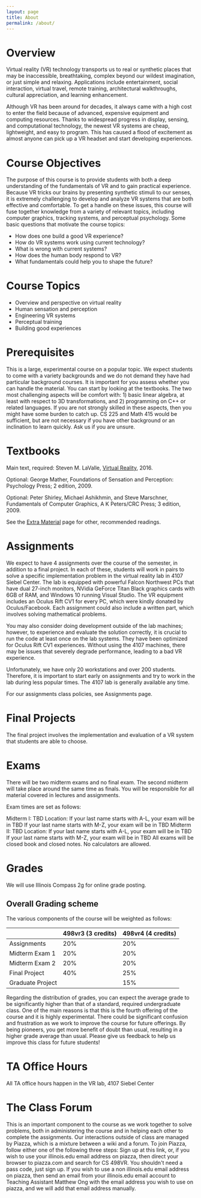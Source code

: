 ```yaml
---
layout: page
title: About
permalink: /about/
---
```


# Overview
Virtual reality (VR) technology transports us to real or synthetic places that may be inaccessible, breathtaking, complex beyond our wildest imagination, or just simple and relaxing. Applications include entertainment, social interaction, virtual travel, remote training, architectural walkthroughs, cultural appreciation, and learning enhancement.

Although VR has been around for decades, it always came with a high cost to enter the field because of advanced, expensive equipment and computing resources. Thanks to widespread progress in display, sensing, and computational technology, the newest VR systems are cheap, lightweight, and easy to program. This has caused a flood of excitement as almost anyone can pick up a VR headset and start developing experiences.

# Course Objectives
The purpose of this course is to provide students with both a deep understanding of the fundamentals of VR and to gain practical experience. Because VR tricks our brains by presenting synthetic stimuli to our senses, it is extremely challenging to develop and analyze VR systems that are both effective and comfortable. To get a handle on these issues, this course will fuse together knowledge from a variety of relevant topics, including computer graphics, tracking systems, and perceptual psychology. Some basic questions that motivate the course topics:

- How does one build a good VR experience?
- How do VR systems work using current technology?
- What is wrong with current systems?
- How does the human body respond to VR?
- What fundamentals could help you to shape the future?

# Course Topics
- Overview and perspective on virtual reality
- Human sensation and perception
- Engineering VR systems
- Perceptual training
- Building good experiences

# Prerequisites
This is a large, experimental course on a popular topic. We expect students to come with a variety backgrounds and we do not demand they have had particular background courses. It is important for you assess whether you can handle the material. You can start by looking at the textbooks. The two most challenging aspects will be comfort with: 1) basic linear algebra, at least with respect to 3D transformations, and 2) programming on C++ or related languages. If you are not strongly skilled in these aspects, then you might have some burden to catch up. CS 225 and Math 415 would be sufficient, but are not necessary if you have other background or an inclination to learn quickly. Ask us if you are unsure.

# Textbooks
Main text, required: Steven M. LaValle, [Virtual Reality](http://vr.cs.uiuc.edu), 2016.

Optional: George Mather, Foundations of Sensation and Perception: Psychology Press; 2 edition, 2009.

Optional: Peter Shirley, Michael Ashikhmin, and Steve Marschner, Fundamentals of Computer Graphics, A K Peters/CRC Press; 3 edition, 2009.

See the [Extra Material](/extra-material) page for other, recommended readings.

# Assignments
We expect to have 4 assignments over the course of the semester, in addition to a final project. In each of these, students will work in pairs to solve a specific implementation problem in the virtual reality lab in 4107 Siebel Center. The lab is equipped with powerful Falcon Northwest PCs that have dual 27-inch monitors, NVidia GeForce Titan Black graphics cards with 6GB of RAM, and Windows 10 running Visual Studio. The VR equipment includes an Oculus Rift CV1 for every PC, which were kindly donated by Oculus/Facebook. Each assignment could also include a written part, which involves solving mathematical problems.

You may also consider doing development outside of the lab machines; however, to experience and evaluate the solution correctly, it is crucial to run the code at least once on the lab systems. They have been optimized for Oculus Rift CV1 experiences. Without using the 4107 machines, there may be issues that severely degrade performance, leading to a bad VR experience.

Unfortunately, we have only 20 workstations and over 200 students. Therefore, it is important to start early on assignments and try to work in the lab during less popular times. The 4107 lab is generally available any time.

For our assignments class policies, see Assignments page.

# Final Projects
The final project involves the implementation and evaluation of a VR system that students are able to choose.

# Exams
There will be two midterm exams and no final exam. The second midterm will take place around the same time as finals. You will be responsible for all material covered in lectures and assignments.

Exam times are set as follows:

Midterm I: TBD
Location:
If your last name starts with A-L, your exam will be in TBD
If your last name starts with M-Z, your exam will be in TBD
Midterm II: TBD
Location:
If your last name starts with A-L, your exam will be in TBD
If your last name starts with M-Z, your exam will be in TBD
All exams will be closed book and closed notes. No calculators are allowed.

# Grades
We will use Illinois Compass 2g for online grade posting.

## Overall Grading scheme
The various components of the course will be weighted as follows:


|  | 498vr3 (3 credits) | 498vr4 (4 credits) |
| ------ | ------ | ------ |
| Assignments | 20% | 20% |
| Midterm Exam 1 | 20% | 20% |
| Midterm Exam 2 | 20% | 20% |
| Final Project | 40% | 25% |
| Graduate Project | | 15% |

Regarding the distribution of grades, you can expect the average grade to be significantly higher than that of a standard, required undergraduate class. One of the main reasons is that this is the fourth offering of the course and it is highly experimental. There could be significant confusion and frustration as we work to improve the course for future offerings. By being pioneers, you get more benefit of doubt than usual, resulting in a higher grade average than usual. Please give us feedback to help us improve this class for future students!

# TA Office Hours
All TA office hours happen in the VR lab, 4107 Siebel Center

# The Class Forum
This is an important component to the course as we work together to solve problems, both in administering the course and in helping each other to complete the assignments. Our interactions outside of class are managed by Piazza, which is a mixture between a wiki and a forum. To join Piazza, follow either one of the following three steps: Sign up at this link, or, if you wish to use your illinois.edu email address on piazza, then direct your browser to piazza.com and search for CS 498VR. You shouldn't need a pass code, just sign up. If you wish to use a non illinois.edu email address on piazza, then send an email from your illinois.edu email account to Teaching Assistant Matthew Ong with the email address you wish to use on piazza, and we will add that email address manually.

